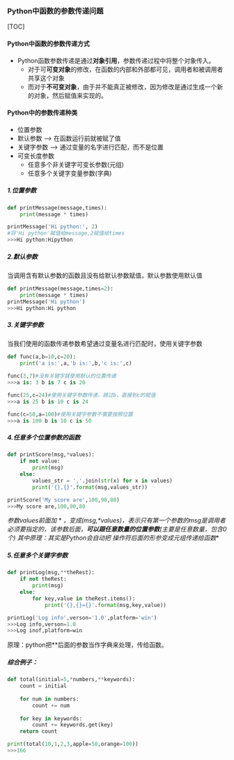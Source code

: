 ### Python中函数的参数传递问题

[TOC]

#### Python中函数的参数传递方式

- Python函数参数传递是通过**对象引用**，参数传递过程中将整个对象传入。
  - 对于可**可变对象**的修改，在函数的内部和外部都可见，调用者和被调用者共享这个对象
  - 而对于**不可变对象**，由于并不能真正被修改，因为修改是通过生成一个新的对象，然后赋值来实现的。

#### Python中的参数传递种类

- 位置参数
- 默认参数  --> 在函数运行前就被赋了值
- 关键字参数 --> 通过变量的名字进行匹配，而不是位置
- 可变长度参数
  - 任意多个非关键字可变长参数(元组)
  - 任意多个关键字变量参数(字典)


##### 1.位置参数
```python
def printMessage(message,times):
	print(message * times)

printMessage('Hi python:', 2)
#将'Hi python'赋值给message,2赋值给times
>>>Hi python:Hipython
```
##### 2.默认参数
当调用含有默认参数的函数且没有给默认参数赋值，默认参数使用默认值
```python
def printMessage(message,times=2):
	print(message * times)
printMessage('Hi python')
>>>Hi python:Hi python
```
##### 3.关键字参数
当我们使用的函数传递参数希望通过变量名进行匹配时，使用关键字参数
```python
def func(a,b=10,c=20):
	print('a is:',a,'b is:',b,'c is:',c)

func(3,7)#没有关键字就使用默认的位置传递
>>>a is: 3 b is 7 c is 20

func(25,c=24)#使用关键字参数传递，跳过b，直接到c的赋值
>>>a is 25 b is 10 c is 24

func(c=50,a=100)#使用关键字参数不需要按照位置
>>>a is 100 b is 10 c is 50
```
##### 4.任意多个位置参数的函数
```python
def printScore(msg,*values):
	if not value:
		print(msg)
	else:
		values_str = ','.join(str(x) for x in values)
		print('{},{}'.format(msg,values_str))

printScore('My score are',100,90,80)
>>>My score are,100,90,80
```
**参数values前面加 * ，变成(msg,*values)，**表示只有第一个参数的msg是调用者必须要指定的，该参数后面，**可以跟任意数量的位置参数**(主要是任意数量，包含0个)
其中原理：其实是Python会自动把* 操作符后面的**形参变成元组传递给函数**
##### 5.任意多个关键字参数
```python
def printLog(msg,**theRest):
	if not theRest:
		print(msg)
	else:
		for key,value in theRest.items():
			print('{},{}={}'.format(msg,key,value))

printLog('Log info',verson='1.0',platform='win')
>>>Log info,verson=1.0
>>>Log inof,platform=win
```
原理：python把**后面的参数当作字典来处理，传给函数。
##### 综合例子：
```python
def total(initial=5,*numbers,**keywords):
	count = initial
    
	for num in numbers:
		count += num
        
	for key in keywords:
		count += keywords.get(key)
	return count

print(total(10,1,2,3,apple=50,orange=100))
>>>166
```
